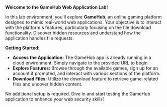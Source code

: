 **Welcome to the GameHub Web Application Lab!**

In this lab environment, you'll explore **GameHub**, an online gaming platform designed to mimic real-world web applications. Your objective is to interact with the platform's features, particularly focusing on the file download functionality. Discover hidden resources and understand how the application handles file requests.

**Getting Started:**
- **Access the Application:** The GameHub app is already running in a cloud environment. Simply navigate to the provided URL to begin.
- **Explore Features:** Browse through the available games, sign up for an account if prompted, and interact with various sections of the platform.
- **Download Files:** Utilize the download feature to retrieve game-related files and uncover hidden content.

No additional setup is required. Dive in and start testing the GameHub application to enhance your web security skills!